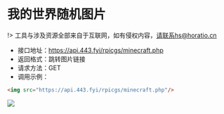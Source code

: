 # 我的世界随机图片

!> 工具与涉及资源全部来自于互联网，如有侵权内容，请联系hs@horatio.cn

- 接口地址：https://api.443.fyi/rpicgs/minecraft.php
- 返回格式：跳转图片链接
- 请求方法：GET
- 调用示例：

```html
<img src="https://api.443.fyi/rpicgs/minecraft.php"/>
```
<img src="https://api.443.fyi/rpicgs/minecraft.php"/>